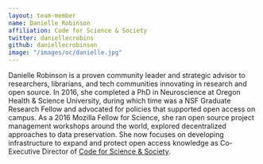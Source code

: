 ```yaml
---
layout: team-member
name: Danielle Robinson
affiliation: Code for Science & Society
twitter: daniellecrobins
github: daniellecrobinson
image: "/images/oc/danielle.jpg"
---
```


Danielle Robinson is a proven community leader and strategic advisor to researchers, librarians, and tech communities innovating in research and open source. In 2016, she completed a PhD in Neuroscience at Oregon Health & Science University, during which time was a NSF Graduate Research Fellow and advocated for policies that supported open access on campus. As a 2016 Mozilla Fellow for Science, she ran open source project management workshops around the world, explored decentralized approaches to data preservation. She now focuses on developing infrastructure to expand and protect open access knowledge as Co-Executive Director of [Code for Science & Society](https://codeforscience.org/).
